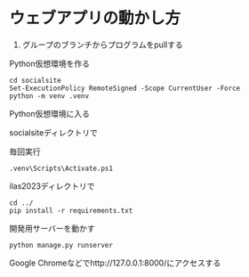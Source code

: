 # ウェブアプリの動かし方

1. グループのブランチからプログラムをpullする

Python仮想環境を作る
```
cd socialsite
Set-ExecutionPolicy RemoteSigned -Scope CurrentUser -Force
python -m venv .venv
```

Python仮想環境に入る

socialsiteディレクトリで

毎回実行

```
.venv\Scripts\Activate.ps1
```


ilas2023ディレクトリで
```
cd ../
pip install -r requirements.txt
```

開発用サーバーを動かす
```
python manage.py runserver
```

Google Chromeなどでhttp://127.0.0.1:8000/にアクセスする